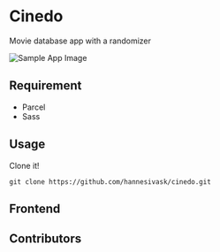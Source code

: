 # Cinedo

Movie database app with a randomizer

![Sample App Image]()

## Requirement

- Parcel
- Sass

## Usage

Clone it!

```
git clone https://github.com/hannesivask/cinedo.git
```

## Frontend

## Contributors

